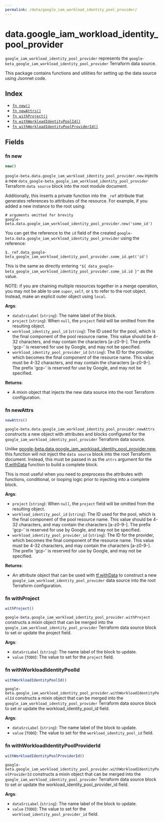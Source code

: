 ```yaml
---
permalink: /data/google_iam_workload_identity_pool_provider/
---
```


# data.google_iam_workload_identity_pool_provider

`google_iam_workload_identity_pool_provider` represents the `google-beta_google_iam_workload_identity_pool_provider` Terraform data source.



This package contains functions and utilities for setting up the data source using Jsonnet code.


## Index

* [`fn new()`](#fn-new)
* [`fn newAttrs()`](#fn-newattrs)
* [`fn withProject()`](#fn-withproject)
* [`fn withWorkloadIdentityPoolId()`](#fn-withworkloadidentitypoolid)
* [`fn withWorkloadIdentityPoolProviderId()`](#fn-withworkloadidentitypoolproviderid)

## Fields

### fn new

```ts
new()
```


`google-beta.data.google_iam_workload_identity_pool_provider.new` injects a new `data_google-beta_google_iam_workload_identity_pool_provider` Terraform `data source`
block into the root module document.

Additionally, this inserts a private function into the `_ref` attribute that generates references to attributes of the
resource. For example, if you added a new instance to the root using:

    # arguments omitted for brevity
    google-beta.data.google_iam_workload_identity_pool_provider.new('some_id')

You can get the reference to the `id` field of the created `google-beta.data.google_iam_workload_identity_pool_provider` using the reference:

    $._ref.data_google-beta_google_iam_workload_identity_pool_provider.some_id.get('id')

This is the same as directly entering `"${ data_google-beta_google_iam_workload_identity_pool_provider.some_id.id }"` as the value.

NOTE: if you are chaining multiple resources together in a merge operation, you may not be able to use `super`, `self`,
or `$` to refer to the root object. Instead, make an explicit outer object using `local`.

**Args**:
  - `dataSrcLabel` (`string`): The name label of the block.
  - `project` (`string`):  When `null`, the `project` field will be omitted from the resulting object.
  - `workload_identity_pool_id` (`string`): The ID used for the pool, which is the final component of the pool resource name. This
value should be 4-32 characters, and may contain the characters [a-z0-9-]. The prefix
&#39;gcp-&#39; is reserved for use by Google, and may not be specified.
  - `workload_identity_pool_provider_id` (`string`): The ID for the provider, which becomes the final component of the resource name. This
value must be 4-32 characters, and may contain the characters [a-z0-9-]. The prefix
&#39;gcp-&#39; is reserved for use by Google, and may not be specified.

**Returns**:
- A mixin object that injects the new data source into the root Terraform configuration.


### fn newAttrs

```ts
newAttrs()
```


`google-beta.data.google_iam_workload_identity_pool_provider.newAttrs` constructs a new object with attributes and blocks configured for the `google_iam_workload_identity_pool_provider`
Terraform data source.

Unlike [google-beta.data.google_iam_workload_identity_pool_provider.new](#fn-googleiamworkloadidentitypoolprovidernew), this function will not inject the `data source`
block into the root Terraform document. Instead, this must be passed in as the `attrs` argument for the
[tf.withData](https://github.com/tf-libsonnet/core/tree/main/docs#fn-withdata) function to build a complete block.

This is most useful when you need to preprocess the attributes with functions, conditional, or looping logic prior to
injecting into a complete block.

**Args**:
  - `project` (`string`):  When `null`, the `project` field will be omitted from the resulting object.
  - `workload_identity_pool_id` (`string`): The ID used for the pool, which is the final component of the pool resource name. This
value should be 4-32 characters, and may contain the characters [a-z0-9-]. The prefix
&#39;gcp-&#39; is reserved for use by Google, and may not be specified.
  - `workload_identity_pool_provider_id` (`string`): The ID for the provider, which becomes the final component of the resource name. This
value must be 4-32 characters, and may contain the characters [a-z0-9-]. The prefix
&#39;gcp-&#39; is reserved for use by Google, and may not be specified.

**Returns**:
  - An attribute object that can be used with [tf.withData](https://github.com/tf-libsonnet/core/tree/main/docs#fn-withdata) to construct a new `google_iam_workload_identity_pool_provider` data source into the root Terraform configuration.


### fn withProject

```ts
withProject()
```

`google-beta.google_iam_workload_identity_pool_provider.withProject` constructs a mixin object that can be merged into the `google_iam_workload_identity_pool_provider`
Terraform data source block to set or update the project field.



**Args**:
  - `dataSrcLabel` (`string`): The name label of the block to update.
  - `value` (`TODO`): The value to set for the `project` field.


### fn withWorkloadIdentityPoolId

```ts
withWorkloadIdentityPoolId()
```

`google-beta.google_iam_workload_identity_pool_provider.withWorkloadIdentityPoolId` constructs a mixin object that can be merged into the `google_iam_workload_identity_pool_provider`
Terraform data source block to set or update the workload_identity_pool_id field.



**Args**:
  - `dataSrcLabel` (`string`): The name label of the block to update.
  - `value` (`TODO`): The value to set for the `workload_identity_pool_id` field.


### fn withWorkloadIdentityPoolProviderId

```ts
withWorkloadIdentityPoolProviderId()
```

`google-beta.google_iam_workload_identity_pool_provider.withWorkloadIdentityPoolProviderId` constructs a mixin object that can be merged into the `google_iam_workload_identity_pool_provider`
Terraform data source block to set or update the workload_identity_pool_provider_id field.



**Args**:
  - `dataSrcLabel` (`string`): The name label of the block to update.
  - `value` (`TODO`): The value to set for the `workload_identity_pool_provider_id` field.
